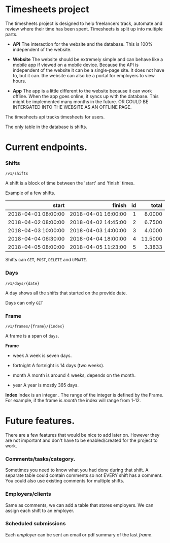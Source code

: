 # Timesheets project
The timesheets project is designed to help freelancers track, automate and review where their time has been spent.
Timesheets is split up into multiple parts.

- **API**
    The interaction for the website and the database. This is 100% independent of the website.

- **Website**
    The website should be extremely simple and can behave like a mobile app if viewed on a mobile device. Because the API is independent of the website it can be a single-page site. It does not have to, but it can.
    the website can also be a portal for employers to view hours.

- **App**
    The app is a little different to the website because it can work offline. When the app goes online, it syncs up with the database. This might be implemented many months in the future. OR COULD BE INTERGATED INTO THE WEBSITE AS AN OFFLINE PAGE.

The timesheets api tracks timesheets for users.

The only table in the database is shifts.

# Current endpoints.

### Shifts

`/v1/shifts`

A shift is a block of time between the 'start' and 'finish' times.

Example of a few shifts.


| start               | finish              | id | total  |
|--------------------:|--------------------:|---:|-------:|
| 2018-04-01 08:00:00 | 2018-04-01 16:00:00 |  1 |  8.0000 |
| 2018-04-02 08:00:00 | 2018-04-02 14:45:00 |  2 |  6.7500 |
| 2018-04-03 10:00:00 | 2018-04-03 14:00:00 |  3 |  4.0000 |
| 2018-04-04 06:30:00 | 2018-04-04 18:00:00 |  4 | 11.5000 |
| 2018-04-05 08:00:00 | 2018-04-05 11:23:00 |  5 |  3.3833 |

Shifts can `GET`, `POST`, `DELETE` and `UPDATE`.


### Days

`/v1/days/{date}`

A day shows all the shifts that started on the provide date.

Days can only `GET`


### Frame

`/v1/frames/{frame}/{index}`

A frame is a span of `days`.

**Frame**
- week
    A week is seven days.

- fortnight
    A fortnight is 14 days (two weeks).

- month
    A month is around 4 weeks, depends on the month.

- year
    A year is mostly 365 days.

**Index**
Index is an integer . The range of the integer is defined by the Frame.
For example, if the frame is *month* the index will range from 1-12.

# Future features.

There are a few features that would be nice to add later on. However they are not important and don't have to be enabled/created for the project to work.

### Comments/tasks/category.
Sometimes you need to know what you had done during that shift. A separate table could contain comments so not EVERY shift has a comment. You could also use existing comments for multiple shifts.

### Employers/clients
Same as comments, we can add a table that stores employers. We can assign each shift to an employer.

### Scheduled submissions
Each *employer* can be sent an email or pdf summary of the last *frame*.
